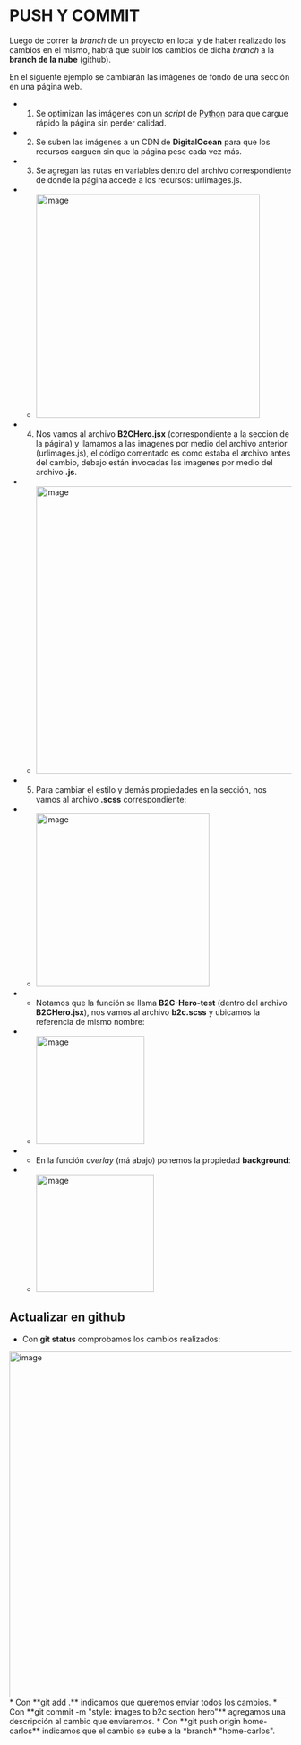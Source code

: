 # PUSH Y COMMIT

Luego de correr la *branch* de un proyecto en local y de haber realizado los cambios en el mismo, habrá que subir los cambios de dicha *branch* a la **branch de la nube** (github).

En el siguente ejemplo se cambiarán las imágenes de fondo de una sección en una página web.

* 1. Se optimizan las imágenes con un *script* de [Python]() para que cargue rápido la página sin perder calidad.
* 2. Se suben las imágenes a un CDN de **DigitalOcean** para que los recursos carguen sin que la página pese cada vez más.
* 3. Se agregan las rutas en variables dentro del archivo correspondiente de donde la página accede a los recursos: urlimages.js.
* * <img width="399" alt="image" src="https://user-images.githubusercontent.com/92232878/218879428-4eb48c8e-b167-416d-9462-6dd6a9208db0.png">
* 4. Nos vamos al archivo **B2CHero.jsx** (correspondiente a la sección de la página) y llamamos a las imagenes por medio del archivo anterior (urlimages.js), el código comentado es como estaba el archivo antes del cambio, debajo están invocadas las imagenes por medio del archivo **.js**.
* * <img width="513" alt="image" src="https://user-images.githubusercontent.com/92232878/218880425-d31bcb8b-d844-4f63-9515-e193fc0704f0.png">
* 5. Para cambiar el estilo y demás propiedades en la sección, nos vamos al archivo **.scss** correspondiente:
* * <img width="309" alt="image" src="https://user-images.githubusercontent.com/92232878/218881880-fbd7211f-3b94-4bc2-aa33-74fe80591402.png"> 
* * Notamos que la función se llama **B2C-Hero-test** (dentro del archivo **B2CHero.jsx**), nos vamos al archivo **b2c.scss** y ubicamos la referencia de mismo nombre:
* * <img width="193" alt="image" src="https://user-images.githubusercontent.com/92232878/218882054-90fa21f1-d94d-414d-8aed-348f8e81e7f3.png">
* * En la función *overlay* (má abajo) ponemos la propiedad **background**:
* * <img width="210" alt="image" src="https://user-images.githubusercontent.com/92232878/218882224-9f0e1a65-4435-41a8-afe1-e999820c76eb.png">
## Actualizar en github
* Con **git status** comprobamos los cambios realizados:
<img width="617" alt="image" src="https://user-images.githubusercontent.com/92232878/218882619-919a5d60-dfd9-4fd9-bf77-b6d31916ed17.png">
* Con **git add .** indicamos que queremos enviar todos los cambios.
* Con **git commit -m "style: images to b2c section hero"** agregamos una descripción al cambio que enviaremos.
* Con **git push origin home-carlos** indicamos que el cambio se sube a la *branch* "home-carlos".
